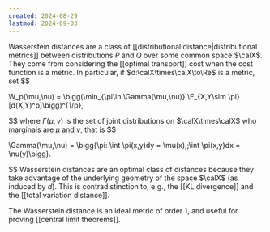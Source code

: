 ```yaml
---
created: 2024-08-29
lastmod: 2024-09-03
---
```

Wasserstein distances are a class of [[distributional distance|distributional metrics]] between distributions $P$ and $Q$ over some common space $\calX$. They come from considering the [[optimal transport]] cost when the cost function is a metric. In particular, if $d:\calX\times\calX\to\Re$ is a metric, set 
$$

W_p(\mu,\nu) = \bigg(\min_{\pi\in \Gamma(\mu,\nu)} \E_{X,Y\sim \pi} [d(X,Y)^p]\bigg)^{1/p},

$$
where $\Gamma(\mu,\nu)$ is the set of joint distributions on $\calX\times\calX$ who marginals are $\mu$ and $\nu$, that is 
$$

\Gamma(\mu,\nu) = \bigg\{\pi: \int \pi(x,y)dy = \mu(x),\;\int \pi(x,y)dx = \nu(y)\bigg\}.

$$
Wasserstein distances are an optimal class of distances because they take advantage of the underlying geometry of the space $\calX$ (as induced by $d$). This is contradistinction to, e.g., the [[KL divergence]] and the [[total variation distance]]. 

The Wasserstein distance is an ideal metric of order 1, and useful for proving [[central limit theorems]]. 
